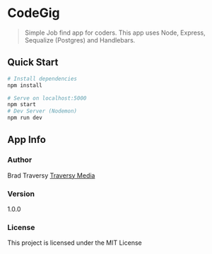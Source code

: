 # CodeGig

> Simple Job find app for coders. This app uses Node, Express, Sequalize (Postgres) and Handlebars.

## Quick Start

``` bash
# Install dependencies
npm install

# Serve on localhost:5000
npm start
# Dev Server (Nodemon)
npm run dev
```

## App Info

### Author

Brad Traversy
[Traversy Media](http://www.traversymedia.com)

### Version

1.0.0

### License

This project is licensed under the MIT License
